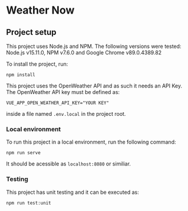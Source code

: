 # Weather Now

## Project setup

This project uses Node.js and NPM. The following versions were tested: Node.js v15.11.0, NPM v7.6.0 and Google Chrome v89.0.4389.82

To install the project, run:

```
npm install
```

This project uses the OpenWeather API and as such it needs an API Key. The OpenWeather API key must be defined as:

```
VUE_APP_OPEN_WEATHER_API_KEY="YOUR KEY"
``` 

inside a file named `.env.local` in the project root.

### Local environment

To run this project in a local environment, run the following command:

```
npm run serve
```

It should be acessible as `localhost:8080` or similiar.

### Testing

This project has unit testing and it can be executed as:

```
npm run test:unit
```
